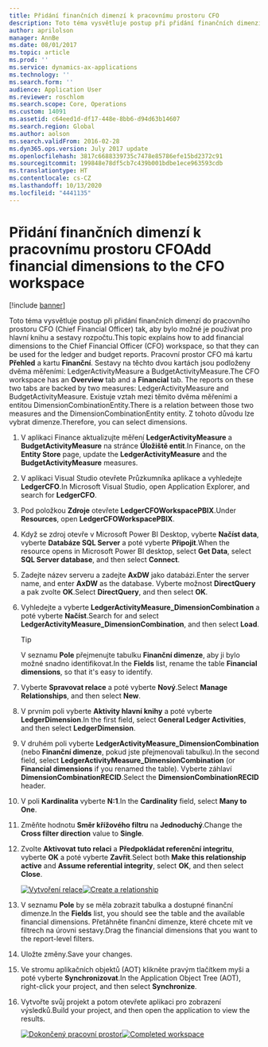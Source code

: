 ```yaml
---
title: Přidání finančních dimenzí k pracovnímu prostoru CFO
description: Toto téma vysvětluje postup při přidání finančních dimenzí do pracovního prostoru CFO tak, aby bylo možné je používat pro hlavní knihu a sestavy rozpočtu.
author: aprilolson
manager: AnnBe
ms.date: 08/01/2017
ms.topic: article
ms.prod: ''
ms.service: dynamics-ax-applications
ms.technology: ''
ms.search.form: ''
audience: Application User
ms.reviewer: roschlom
ms.search.scope: Core, Operations
ms.custom: 14091
ms.assetid: c64eed1d-df17-448e-8bb6-d94d63b14607
ms.search.region: Global
ms.author: aolson
ms.search.validFrom: 2016-02-28
ms.dyn365.ops.version: July 2017 update
ms.openlocfilehash: 3817c6688339735c7478e85786efe15bd2372c91
ms.sourcegitcommit: 199848e78df5cb7c439b001bdbe1ece963593cdb
ms.translationtype: HT
ms.contentlocale: cs-CZ
ms.lasthandoff: 10/13/2020
ms.locfileid: "4441135"
---
```

# <a name="add-financial-dimensions-to-the-cfo-workspace"></a><span data-ttu-id="ca5a1-103">Přidání finančních dimenzí k pracovnímu prostoru CFO</span><span class="sxs-lookup"><span data-stu-id="ca5a1-103">Add financial dimensions to the CFO workspace</span></span>

[!include [banner](../includes/banner.md)]

<span data-ttu-id="ca5a1-104">Toto téma vysvětluje postup při přidání finančních dimenzí do pracovního prostoru CFO (Chief Financial Officer) tak, aby bylo možné je používat pro hlavní knihu a sestavy rozpočtu.</span><span class="sxs-lookup"><span data-stu-id="ca5a1-104">This topic explains how to add financial dimensions to the Chief Financial Officer (CFO) workspace, so that they can be used for the ledger and budget reports.</span></span> <span data-ttu-id="ca5a1-105">Pracovní prostor CFO má kartu **Přehled** a kartu **Finanční**. Sestavy na těchto dvou kartách jsou podloženy dvěma měřeními: LedgerActivityMeasure a BudgetActivityMeasure.</span><span class="sxs-lookup"><span data-stu-id="ca5a1-105">The CFO workspace has an **Overview** tab and a **Financial** tab. The reports on these two tabs are backed by two measures: LedgerActivityMeasure and BudgetActivityMeasure.</span></span> <span data-ttu-id="ca5a1-106">Existuje vztah mezi těmito dvěma měřeními a entitou DimensionCombinationEntity.</span><span class="sxs-lookup"><span data-stu-id="ca5a1-106">There is a relation between those two measures and the DimensionCombinationEntity entity.</span></span> <span data-ttu-id="ca5a1-107">Z tohoto důvodu lze vybrat dimenze.</span><span class="sxs-lookup"><span data-stu-id="ca5a1-107">Therefore, you can select dimensions.</span></span>

1. <span data-ttu-id="ca5a1-108">V aplikaci Finance aktualizujte měření **LedgerActivityMeasure** a **BudgetActivityMeasure** na stránce **Úložiště entit**.</span><span class="sxs-lookup"><span data-stu-id="ca5a1-108">In Finance, on the **Entity Store** page, update the **LedgerActivityMeasure** and the **BudgetActivityMeasure** measures.</span></span>
2. <span data-ttu-id="ca5a1-109">V aplikaci Visual Studio otevřete Průzkumníka aplikace a vyhledejte **LedgerCFO**.</span><span class="sxs-lookup"><span data-stu-id="ca5a1-109">In Microsoft Visual Studio, open Application Explorer, and search for **LedgerCFO**.</span></span>
3. <span data-ttu-id="ca5a1-110">Pod položkou **Zdroje** otevřete **LedgerCFOWorkspacePBIX**.</span><span class="sxs-lookup"><span data-stu-id="ca5a1-110">Under **Resources**, open **LedgerCFOWorkspacePBIX**.</span></span>
4. <span data-ttu-id="ca5a1-111">Když se zdroj otevře v Microsoft Power BI Desktop, vyberte **Načíst data**, vyberte **Databáze SQL Server** a poté vyberte **Připojit**.</span><span class="sxs-lookup"><span data-stu-id="ca5a1-111">When the resource opens in Microsoft Power BI desktop, select **Get Data**, select **SQL Server database**, and then select **Connect**.</span></span>
5. <span data-ttu-id="ca5a1-112">Zadejte název serveru a zadejte **AxDW** jako databázi.</span><span class="sxs-lookup"><span data-stu-id="ca5a1-112">Enter the server name, and enter **AxDW** as the database.</span></span> <span data-ttu-id="ca5a1-113">Vyberte možnost **DirectQuery** a pak zvolte **OK**.</span><span class="sxs-lookup"><span data-stu-id="ca5a1-113">Select **DirectQuery**, and then select **OK**.</span></span>
6. <span data-ttu-id="ca5a1-114">Vyhledejte a vyberte **LedgerActivityMeasure\_DimensionCombination** a poté vyberte **Načíst**.</span><span class="sxs-lookup"><span data-stu-id="ca5a1-114">Search for and select **LedgerActivityMeasure\_DimensionCombination**, and then select **Load**.</span></span>

    > [!TIP]
    > <span data-ttu-id="ca5a1-115">V seznamu **Pole** přejmenujte tabulku **Finanční dimenze**, aby ji bylo možné snadno identifikovat.</span><span class="sxs-lookup"><span data-stu-id="ca5a1-115">In the **Fields** list, rename the table **Financial dimensions**, so that it's easy to identify.</span></span>

7. <span data-ttu-id="ca5a1-116">Vyberte **Spravovat relace** a poté vyberte **Nový**.</span><span class="sxs-lookup"><span data-stu-id="ca5a1-116">Select **Manage Relationships**, and then select **New**.</span></span>
8. <span data-ttu-id="ca5a1-117">V prvním poli vyberte **Aktivity hlavní knihy** a poté vyberte **LedgerDimension**.</span><span class="sxs-lookup"><span data-stu-id="ca5a1-117">In the first field, select **General Ledger Activities**, and then select **LedgerDimension**.</span></span>
9. <span data-ttu-id="ca5a1-118">V druhém poli vyberte **LedgerActivityMeasure\_DimensionCombination** (nebo **Finanční dimenze**, pokud jste přejmenovali tabulku).</span><span class="sxs-lookup"><span data-stu-id="ca5a1-118">In the second field, select **LedgerActivityMeasure\_DimensionCombination** (or **Financial dimensions** if you renamed the table).</span></span> <span data-ttu-id="ca5a1-119">Vyberte záhlaví **DimensionCombinationRECID**.</span><span class="sxs-lookup"><span data-stu-id="ca5a1-119">Select the  **DimensionCombinationRECID** header.</span></span>
10. <span data-ttu-id="ca5a1-120">V poli **Kardinalita** vyberte **N:1**.</span><span class="sxs-lookup"><span data-stu-id="ca5a1-120">In the **Cardinality** field, select **Many to One**.</span></span>
11. <span data-ttu-id="ca5a1-121">Změňte hodnotu **Směr křížového filtru** na **Jednoduchý**.</span><span class="sxs-lookup"><span data-stu-id="ca5a1-121">Change the **Cross filter direction** value to **Single**.</span></span>
12. <span data-ttu-id="ca5a1-122">Zvolte **Aktivovat tuto relaci** a **Předpokládat referenční integritu**, vyberte **OK** a poté vyberte **Zavřít**.</span><span class="sxs-lookup"><span data-stu-id="ca5a1-122">Select both **Make this relationship active** and **Assume referential integrity**, select **OK**, and then select **Close**.</span></span>

    <span data-ttu-id="ca5a1-123">[![Vytvoření relace](./media/Create-relationship.png)](./media/Create-relationship.png)</span><span class="sxs-lookup"><span data-stu-id="ca5a1-123">[![Create a relationship](./media/Create-relationship.png)](./media/Create-relationship.png)</span></span>

13. <span data-ttu-id="ca5a1-124">V seznamu **Pole** by se měla zobrazit tabulka a dostupné finanční dimenze.</span><span class="sxs-lookup"><span data-stu-id="ca5a1-124">In the **Fields** list, you should see the table and the available financial dimensions.</span></span> <span data-ttu-id="ca5a1-125">Přetáhněte finanční dimenze, které chcete mít ve filtrech na úrovni sestavy.</span><span class="sxs-lookup"><span data-stu-id="ca5a1-125">Drag the financial dimensions that you want to the report-level filters.</span></span>
14. <span data-ttu-id="ca5a1-126">Uložte změny.</span><span class="sxs-lookup"><span data-stu-id="ca5a1-126">Save your changes.</span></span>
15. <span data-ttu-id="ca5a1-127">Ve stromu aplikačních objektů (AOT) klikněte pravým tlačítkem myši a poté vyberte **Synchronizovat**.</span><span class="sxs-lookup"><span data-stu-id="ca5a1-127">In the Application Object Tree (AOT), right-click your project, and then select **Synchronize**.</span></span>
16. <span data-ttu-id="ca5a1-128">Vytvořte svůj projekt a potom otevřete aplikaci pro zobrazení výsledků.</span><span class="sxs-lookup"><span data-stu-id="ca5a1-128">Build your project, and then open the application to view the results.</span></span>

    <span data-ttu-id="ca5a1-129">[![Dokončený pracovní prostor](./media/workspace.png)](./media/workspace.png)</span><span class="sxs-lookup"><span data-stu-id="ca5a1-129">[![Completed workspace](./media/workspace.png)](./media/workspace.png)</span></span>
